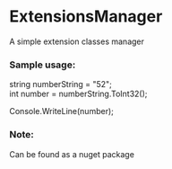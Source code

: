 # ExtensionsManager
 A simple extension classes manager
 
### Sample usage:
string numberString = "52";  
int number = numberString.ToInt32();  
  
Console.WriteLine(number);  

### Note:  
Can be found as a nuget package
